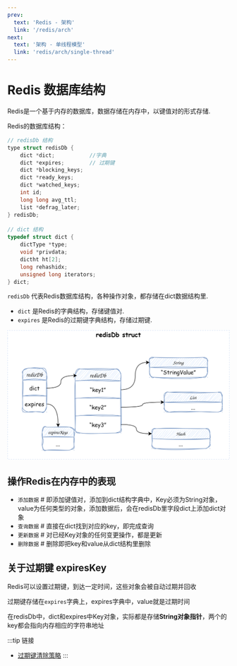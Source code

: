 ```yaml
---
prev:
  text: 'Redis - 架构'
  link: '/redis/arch'
next:
  text: '架构 - 单线程模型'
  link: 'redis/arch/single-thread'
---
```

# Redis 数据库结构 <Badge type="tip" text="Redis redisDb" />

Redis是一个基于内存的数据库，数据存储在内存中，以键值对的形式存储.

Redis的数据库结构：
```c
// redisDb 结构
type struct redisDb {
    dict *dict;           //字典
    dict *expires;        // 过期键
    dict *blocking_keys;
    dict *ready_keys;
    dict *watched_keys;
    int id;
    long long avg_ttl;
    list *defrag_later;
} redisDb;

// dict 结构
typedef struct dict {
    dictType *type;
    void *privdata;
    dictht ht[2];
    long rehashidx;
    unsigned long iterators;
} dict;
```

`redisDb` 代表Redis数据库结构，各种操作对象，都存储在dict数据结构里.
- `dict` 是Redis的字典结构，存储键值对.
- `expires` 是Redis的过期键字典结构，存储过期键.

![redis-redisDb-struct](../../public/redis/redis-redisDb-struct.drawio.svg)

## 操作Redis在内存中的表现

- `添加数据` # 即添加键值对，添加到dict结构字典中，Key必须为String对象，value为任何类型的对象，添加数据后，会在redisDb里字段dict上添加dict对象
- `查询数据` # 直接在dict找到对应的key，即完成查询
- `更新数据` # 对已经Key对象的任何变更操作，都是更新
- `删除数据` # 删除即把key和value从dict结构里删除

## 关于过期键 expiresKey

Redis可以设置过期键，到达一定时间，这些对象会被自动过期并回收

过期键存储在`expires`字典上，expires字典中，value就是过期时间

在redisDb中，dict和expires中Key对象，实际都是存储**String对象指针**，两个的key都会指向内存相应的字符串地址

:::tip 链接
- [过期键清除策略](../data-types/#过期键清除策略)
:::